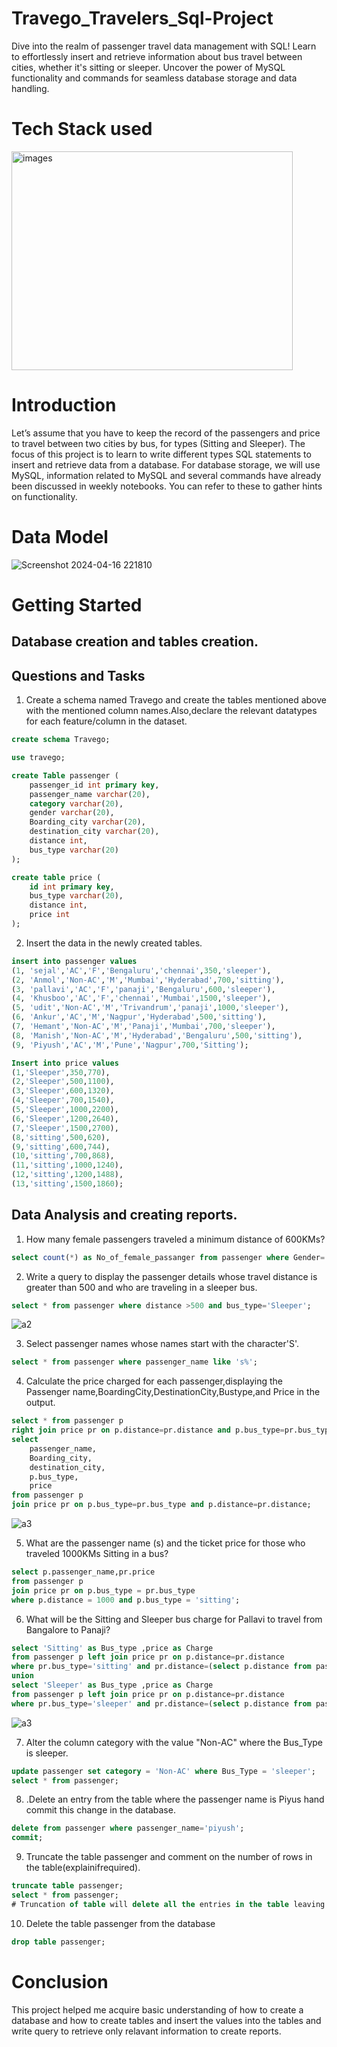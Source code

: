 # Travego_Travelers_Sql-Project
Dive into the realm of passenger travel data management with SQL! Learn to effortlessly insert and retrieve information about bus travel between cities, whether it's sitting or sleeper. Uncover the power of MySQL functionality and commands for seamless database storage and data handling.

# Tech Stack used
<img src="https://github.com/Abdulmalik25/Travego_Travelers_Sql--Project/assets/153974173/fe50efa7-c836-4213-b20f-0b89ad397eb9" alt="images" width="450" height="350">

# Introduction
Let’s assume that you have to keep the record of the passengers and price to travel between two cities by bus, for types (Sitting and Sleeper). The focus of this project is to learn to write different types SQL statements to insert and retrieve data from a database. For database storage, we will use MySQL, information related to MySQL and several commands have already been discussed in weekly notebooks. You can refer to these to gather hints on functionality.

# Data Model
![Screenshot 2024-04-16 221810](https://github.com/Abdulmalik25/Travego_Travelers_Sql--Project/assets/153974173/2dfad99a-e4fe-4bf1-8500-3451069a5cd5)

# Getting Started
## Database creation and tables creation.
## Questions and Tasks
1. Create a schema named Travego and create the tables mentioned above with the mentioned column names.Also,declare the relevant datatypes for each feature/column in the dataset.
```sql
create schema Travego;

use travego;

create Table passenger (
    passenger_id int primary key,
    passenger_name varchar(20),
    category varchar(20),
    gender varchar(20),
    Boarding_city varchar(20),
    destination_city varchar(20),
    distance int,
    bus_type varchar(20)
);

create table price (
    id int primary key,
    bus_type varchar(20),
    distance int,
    price int
);
```
2. Insert the data in the newly created tables.
```sql
insert into passenger values 
(1, 'sejal','AC','F','Bengaluru','chennai',350,'sleeper'),
(2, 'Anmol','Non-AC','M','Mumbai','Hyderabad',700,'sitting'),
(3, 'pallavi','AC','F','panaji','Bengaluru',600,'sleeper'),
(4, 'Khusboo','AC','F','chennai','Mumbai',1500,'sleeper'),
(5, 'udit','Non-AC','M','Trivandrum','panaji',1000,'sleeper'),
(6, 'Ankur','AC','M','Nagpur','Hyderabad',500,'sitting'),
(7, 'Hemant','Non-AC','M','Panaji','Mumbai',700,'sleeper'),
(8, 'Manish','Non-AC','M','Hyderabad','Bengaluru',500,'sitting'),
(9, 'Piyush','AC','M','Pune','Nagpur',700,'Sitting');

Insert into price values 
(1,'Sleeper',350,770),
(2,'Sleeper',500,1100),
(3,'Sleeper',600,1320),
(4,'Sleeper',700,1540),
(5,'Sleeper',1000,2200),
(6,'Sleeper',1200,2640),
(7,'Sleeper',1500,2700),
(8,'sitting',500,620),
(9,'sitting',600,744),
(10,'sitting',700,868),
(11,'sitting',1000,1240),
(12,'sitting',1200,1488),
(13,'sitting',1500,1860);
```
## Data Analysis and creating reports.
1. How many female passengers traveled a minimum distance of 600KMs?
```sql
select count(*) as No_of_female_passanger from passenger where Gender='F' and distance>=600;
```
2. Write a query to display the passenger details whose travel distance is greater than 500 and who are traveling in a sleeper bus.
```sql
select * from passenger where distance >500 and bus_type='Sleeper';
```
![a2](https://github.com/Abdulmalik25/Travego_Travelers_Sql--Project/assets/153974173/e7356d55-a046-402e-8d40-0abdac38d902)

3. Select passenger names whose names start with the character'S'.
``` sql
select * from passenger where passenger_name like 's%';
```

4. Calculate the price charged for each passenger,displaying the Passenger name,BoardingCity,DestinationCity,Bustype,and Price in the output.
``` sql
select * from passenger p
right join price pr on p.distance=pr.distance and p.bus_type=pr.bus_type;
select 
	passenger_name,
	Boarding_city,
    destination_city,
    p.bus_type,
    price 
from passenger p
join price pr on p.bus_type=pr.bus_type and p.distance=pr.distance;
```
![a3](https://github.com/Abdulmalik25/Travego_Travelers_Sql--Project/assets/153974173/8d065501-ad67-4d85-9819-38d1e0d613df)

5. What are the passenger name (s) and the ticket price for those who traveled 1000KMs Sitting in a bus?
``` sql
select p.passenger_name,pr.price
from passenger p
join price pr on p.bus_type = pr.bus_type
where p.distance = 1000 and p.bus_type = 'sitting';
```
6. What will be the Sitting and Sleeper bus charge for Pallavi to travel from Bangalore to Panaji?
``` sql
select 'Sitting' as Bus_type ,price as Charge
from passenger p left join price pr on p.distance=pr.distance
where pr.bus_type='sitting' and pr.distance=(select p.distance from passenger p where boarding_city='panaji' and destination_city='Bengaluru')
union
select 'Sleeper' as Bus_type ,price as Charge
from passenger p left join price pr on p.distance=pr.distance
where pr.bus_type='sleeper' and pr.distance=(select p.distance from passenger p where boarding_city='panaji' and destination_city='Bengaluru');
```
![a3](https://github.com/Abdulmalik25/Travego_Travelers_Sql--Project/assets/153974173/2b35fbf3-91bc-438c-bef6-d24e24ab2c4a)

7. Alter the column category with the value "Non-AC" where the Bus_Type is sleeper.
``` sql
update passenger set category = 'Non-AC' where Bus_Type = 'sleeper';
select * from passenger;
```
8. .Delete an entry from the table where the passenger name is Piyus hand commit this change in the database.
``` sql
delete from passenger where passenger_name='piyush';
commit;
```
9. Truncate the table passenger and comment on the number of rows in the table(explainifrequired).
``` sql
truncate table passenger;
select * from passenger;
# Truncation of table will delete all the entries in the table leaving only the structure of it.
```
10. Delete the table passenger from the database
``` sql
drop table passenger;
```

# Conclusion
This project helped me acquire basic understanding of how to create a database and how to create tables and insert the values into the tables and write query to retrieve only relavant information to create reports.
